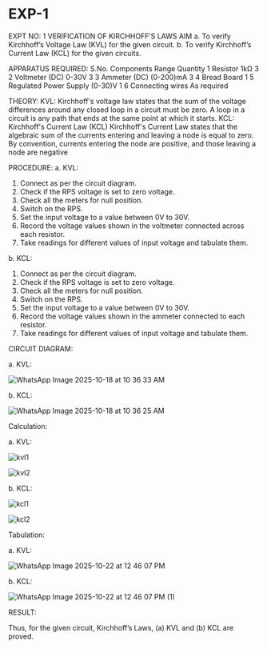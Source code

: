 # EXP-1
EXPT NO: 1	VERIFICATION OF KIRCHHOFF’S LAWS
AIM
a.   To verify Kirchhoff’s Voltage Law (KVL) for the given circuit. 
b.   To verify Kirchhoff’s Current Law (KCL) for the given circuits.

APPARATUS REQUIRED:
S.No.	Components	Range	Quantity
1	Resistor	1kΩ	3
2	Voltmeter (DC)	0-30V	3
3	Ammeter (DC)	(0-200)mA	3
4	Bread Board		1
5	Regulated Power Supply	(0-30)V	1
6	Connecting wires		As required

THEORY:
KVL: Kirchhoff's voltage law states that the sum of the voltage differences around any closed loop in a circuit must be zero. A loop in a circuit is any path that ends at the same point at which it starts.
KCL:
Kirchhoff's Current Law (KCL) Kirchhoff's Current Law states that the algebraic sum of the currents entering and leaving a node is equal to zero. By convention, currents entering the node are positive, and those leaving a node are negative


PROCEDURE:
a.   KVL:
1.   Connect as per the circuit diagram.
2.   Check if the RPS voltage is set to zero voltage.
3.   Check all the meters for null position.
4.   Switch on the RPS.
5.   Set the input voltage to a value between 0V to 30V.
6.   Record the voltage values shown in the voltmeter connected across each resistor.
7.   Take readings for different values of input voltage and tabulate them.


b.  KCL:
1.   Connect as per the circuit diagram.
2.   Check if the RPS voltage is set to zero voltage.
3.   Check all the meters for null position.
4.   Switch on the RPS.
5.   Set the input voltage to a value between 0V to 30V.
6.   Record the voltage values shown in the ammeter connected to each resistor.
7.   Take readings for different values of input voltage and tabulate them. 

CIRCUIT DIAGRAM:

a.   KVL:

![WhatsApp Image 2025-10-18 at 10 36 33 AM](https://github.com/user-attachments/assets/34359bb1-3846-4422-9b25-5d9d52a83255)

b.  KCL:

![WhatsApp Image 2025-10-18 at 10 36 25 AM](https://github.com/user-attachments/assets/00206790-a49d-4715-9db1-b0c3b2df6e13)

Calculation:

a.   KVL:

![kvl1](https://github.com/user-attachments/assets/068f4bf8-69e7-47e1-b297-adc0081eac6c)
 
![kvl2](https://github.com/user-attachments/assets/7ada9475-ad96-4bd2-bfa3-16ee2a764267)

b.  KCL:

![kcl1](https://github.com/user-attachments/assets/4f49fcc0-37d8-4ff4-bea7-203a6cff54a0)

![kcl2](https://github.com/user-attachments/assets/8f4d95ad-f750-421d-9e0e-3199a9ff8a1b)

Tabulation:

a.   KVL:
 
![WhatsApp Image 2025-10-22 at 12 46 07 PM](https://github.com/user-attachments/assets/542717e0-96f5-447c-b592-09f3f865539a)

b.  KCL:

![WhatsApp Image 2025-10-22 at 12 46 07 PM (1)](https://github.com/user-attachments/assets/bcb02f6a-8f5a-4db0-b2a7-e0677f53e521)

RESULT:

Thus, for the given circuit, Kirchhoff’s Laws, (a) KVL and (b) KCL are proved.

